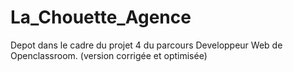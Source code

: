 # La_Chouette_Agence
Depot dans le cadre du projet 4 du parcours Developpeur Web de Openclassroom.
(version corrigée et optimisée)
